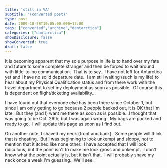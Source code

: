 ```yaml
---
title: 'still in VA'
subtitle: "(converted post)"
type: post
date: 2009-10-28T10:05:00.000+13:00
tags: ["converted","archive","dantarctica"]
categories: ["dantarctica"]
showDisclosure: false
showConverted: true
draft: false
---
```


It is becoming apparent that my sole purpose in life is to hand over my fate and future to some complete stranger and then be forced to wait around with little-to-no communication.  That is to say...I have not left for Antarctica yet and I have no solid departure date.  I am still waiting (such is my life) to hear about my Physical Qualification status and from there work with the travel department to set my deployment as soon as possible.  Of course this is dependent on flight/ticketing availability...  
  
I have found out that everyone else has been there since October 1, but since I am only getting to go because 2 people backed out, it is OK that I'm late.  But they (and I) want me there as soon as is possible...I thought that was going to be Oct. 26th, but I was again wrong.  My bags are packed and ready to go.  I will update this page as soon as I find out.  
  
On another note, I shaved my neck (front and back).  Some people will think that is cheating.  But I was beginning to look unkempt and sloppy, not to mention that it itched like none other.  I have accepted that I will look ridiculous, but the point isn't to make me look gross and unkempt.  I don't know what the point actually is, but it isn't that.  I will probably shave my neck once a week I'm guessing.  We'll see.